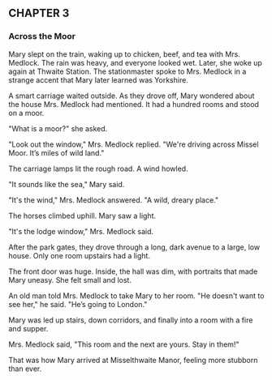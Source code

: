## CHAPTER 3
### Across the Moor
Mary slept on the train, waking up to chicken, beef, and tea with Mrs. Medlock. The rain was heavy, and everyone looked wet. Later, she woke up again at Thwaite Station. The stationmaster spoke to Mrs. Medlock in a strange accent that Mary later learned was Yorkshire.

A smart carriage waited outside. As they drove off, Mary wondered about the house Mrs. Medlock had mentioned. It had a hundred rooms and stood on a moor.

"What is a moor?" she asked.

"Look out the window," Mrs. Medlock replied. "We're driving across Missel Moor. It’s miles of wild land."

The carriage lamps lit the rough road. A wind howled.

"It sounds like the sea," Mary said.

"It's the wind," Mrs. Medlock answered. "A wild, dreary place."

The horses climbed uphill. Mary saw a light.

"It's the lodge window," Mrs. Medlock said.

After the park gates, they drove through a long, dark avenue to a large, low house. Only one room upstairs had a light.

The front door was huge. Inside, the hall was dim, with portraits that made Mary uneasy. She felt small and lost.

An old man told Mrs. Medlock to take Mary to her room. "He doesn't want to see her," he said. "He’s going to London."

Mary was led up stairs, down corridors, and finally into a room with a fire and supper.

Mrs. Medlock said, "This room and the next are yours. Stay in them!"

That was how Mary arrived at Misselthwaite Manor, feeling more stubborn than ever.